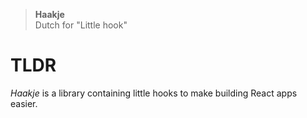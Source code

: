 > **Haakje**  
> Dutch for "Little hook"

# TLDR

_Haakje_ is a library containing little hooks to make building React apps easier.
